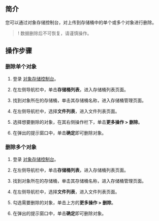 ## 简介

您可以通过对象存储控制台，对上传到存储桶中的单个或多个对象进行删除。

>! 数据删除后不可恢复，请谨慎操作。
>

## 操作步骤
### 删除单个对象

1. 登录 [对象存储控制台](https://console.cloud.tencent.com/cos5)。
2. 在左侧导航栏中，单击**存储桶列表**，进入存储桶列表页面。
3. 找到对象所在的存储桶，单击其存储桶名称，进入存储桶管理页面。
4. 在左侧导航栏中，选择**文件列表**，进入文件列表页面。
5. 选择想要删除的对象，在其右侧操作栏下，单击**更多操作 > 删除**。

6. 在弹出的提示窗口中，单击**确定**即可删除对象。


### 删除多个对象

1. 登录 [对象存储控制台](https://console.cloud.tencent.com/cos5)。
2. 在左侧导航栏中，单击**存储桶列表**，进入存储桶列表页面。
3. 找到对象所在的存储桶，单击其存储桶名称，进入存储桶管理页面。
4. 在左侧导航栏中，选择**文件列表**，进入文件列表页面。
5. 勾选需要删除的对象，单击上方的**更多操作 > 删除**。

6. 在弹出的提示窗口中，单击**确定**即可删除对象。

